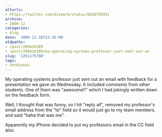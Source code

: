 ```yaml
---
alturls:
- https://twitter.com/bismark/status/6810705951
archive:
- 2009-12
categories:
- blog
date: '2009-12-18T22:36:00'
oldpaths:
- /post/289416389
- /post/289416389/my-operating-systems-professor-just-sent-out-an
slug: '1261175760'
tags:
- nerdiness
---
```


My operating systems professor just sent out an email with feedback for
a presentation we gave on Wednesday. It included comments from other
students.  One of them was "awesome!!" which I had jokingly written down
on the feedback form.

Well, I thought that was funny, so I hit "reply all", removed my
professor's email address from the "to" field so it would just go to my
team members, and said "haha that was me".

Apparently my iPhone decided to put my professors email in the CC field
also.
